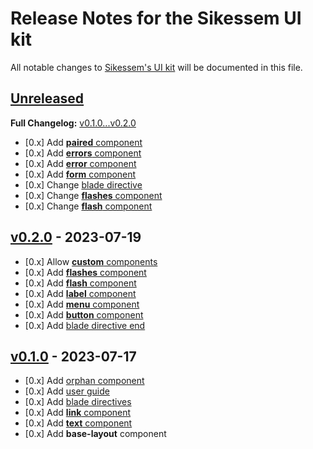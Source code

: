 # Release Notes for the Sikessem UI kit

All notable changes to [Sikessem's UI kit](https://github.com/sikessem/ui) will be documented in this file.

## [Unreleased](https://github.com/sikessem/ui/compare/v0.2.0...HEAD)

**Full Changelog:** [v0.1.0...v0.2.0](https://github.com/sikessem/ui/compare/v0.1.0...v0.2.0)

- [0.x] Add [**paired** component](https://github.com/sikessem/ui#paired-component)
- [0.x] Add [**errors** component](https://github.com/sikessem/ui#errors-component)
- [0.x] Add [**error** component](https://github.com/sikessem/ui#error-component)
- [0.x] Add [**form** component](https://github.com/sikessem/ui#form-component)
- [0.x] Change [blade directive](https://github.com/sikessem/ui#blade-directives)
- [0.x] Change [**flashes** component](https://github.com/sikessem/ui#flashes-component)
- [0.x] Change [**flash** component](https://github.com/sikessem/ui#flash-component)

## [v0.2.0](https://github.com/sikessem/ui/releases/tag/v0.2.0) - 2023-07-19

- [0.x] Allow [**custom** components](https://github.com/sikessem/ui#-custom-components)
- [0.x] Add [**flashes** component](https://github.com/sikessem/ui#flashes-component)
- [0.x] Add [**flash** component](https://github.com/sikessem/ui#flash-component)
- [0.x] Add [**label** component](https://github.com/sikessem/ui#label-component)
- [0.x] Add [**menu** component](https://github.com/sikessem/ui#menu-component)
- [0.x] Add [**button** component](https://github.com/sikessem/ui#button-component)
- [0.x] Add [blade directive end](https://github.com/sikessem/ui#blade-directives)

## [v0.1.0](https://github.com/sikessem/ui/releases/tag/v0.1.0) - 2023-07-17

- [0.x] Add [orphan component](https://github.com/sikessem/ui#orphan-component)
- [0.x] Add [user guide](https://github.com/sikessem/ui#-usage)
- [0.x] Add [blade directives](https://github.com/sikessem/ui#blade-directives)
- [0.x] Add [**link** component](https://github.com/sikessem/ui#link-component)
- [0.x] Add [**text** component](https://github.com/sikessem/ui#text-component)
- [0.x] Add **base-layout** component
